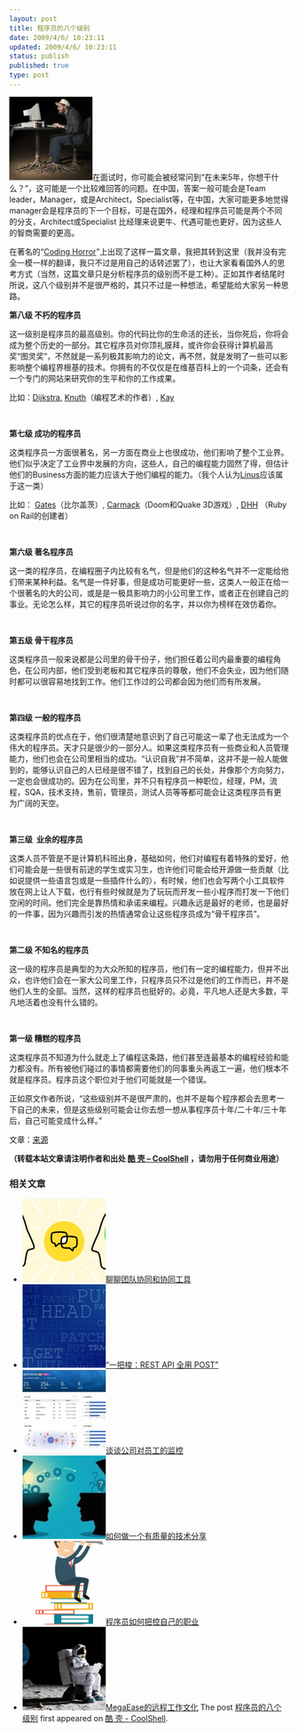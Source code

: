 ```yaml
---
layout: post
title: 程序员的八个级别
date: 2009/4/6/ 10:23:11
updated: 2009/4/6/ 10:23:11
status: publish
published: true
type: post
---
```


[![programmer](../wp-content/uploads/2009/04/programmer-150x150.jpg "programmer")](https://coolshell.cn/wp-content/uploads/2009/04/programmer.jpg)在面试时，你可能会被经常问到“在未来5年，你想干什么？”，这可能是一个比较难回答的问题。在中国，答案一般可能会是Team leader，Manager，或是Architect，Specialist等，在中国，大家可能更多地觉得manager会是程序员的下一个目标，可是在国外，经理和程序员可能是两个不同的分支，Architect或Specialist 比经理来说更牛、代遇可能也更好，因为这些人的智商需要的更高。


在著名的“[Coding Horror](http://www.codinghorror.com/)”上出现了这样一篇文章，我把其转到这里（我并没有完全一模一样的翻译，我只不过是用自己的话转述罢了），也让大家看看国外人的思考方式（当然，这篇文章只是分析程序员的级别而不是工种）。正如其作者结尾时所说，这八个级别并不是很严格的，其只不过是一种想法，希望能给大家另一种思路。



**第八级 不朽的程序员**


这一级别是程序员的最高级别。你的代码比你的生命活的还长，当你死后，你将会成为整个历史的一部分。其它程序员对你顶礼膜拜，或许你会获得计算机最高奖“图灵奖”，不然就是一系列极其影响力的论文，再不然，就是发明了一些可以影影响整个编程界根基的技术。你拥有的不仅仅是在维基百科上的一个词条，还会有一个专门的网站来研究你的生平和你的工作成果。


比如：[Dijkstra](http://en.wikipedia.org/wiki/Edsger_W._Dijkstra), [Knuth](http://en.wikipedia.org/wiki/Donald_Knuth)（编程艺术的作者）, [Kay](http://en.wikipedia.org/wiki/Alan_Kay)


 


**第七级 成功的程序员**


这类程序员一方面很著名，另一方面在商业上也很成功，他们影响了整个工业界。他们似乎决定了工业界中发展的方向，这些人，自己的编程能力固然了得，但估计他们的Business方面的能力应该大于他们编程的能力。（我个人认为[Linus](http://en.wikipedia.org/wiki/Linus_Torvalds)应该属于这一类）


比如： [Gates](http://en.wikipedia.org/wiki/Bill_Gates)（比尔盖茨）, [Carmack](http://en.wikipedia.org/wiki/John_D._Carmack)（Doom和Quake 3D游戏）, [DHH](http://en.wikipedia.org/wiki/David_Heinemeier_Hansson) （Ruby on Rail的创建者）


 


**第六级 著名程序员**


这一类的程序员，在编程圈子内比较有名气，但是他们的这种名气并不一定能给他们带来某种利益。名气是一件好事，但是成功可能更好一些，这类人一般正在给一个很著名的大的公司，或是是一极具影响力的小公司里工作，或者正在创建自己的事业。无论怎么样，其它的程序员听说过你的名字，并以你为榜样在效仿着你。


 


**第五级 骨干程序员**


这类程序员一般来说都是公司里的骨干份子，他们担任着公司内最重要的编程角色，在公司内部，他们受到老板和其它程序员的尊敬，他们不会失业，因为他们随时都可以很容易地找到工作。他们工作过的公司都会因为他们而有所发展。


 


**第四级 一般的程序员**


这类程序员的优点在于，他们很清楚地意识到了自己可能这一辈了也无法成为一个伟大的程序员。天才只是很少的一部分人。如果这类程序员有一些商业和人员管理能力，他们也会在公司里相当的成功。“认识自我”并不简单，这并不是一般人能做到的，能够认识自己的人已经是很不错了，找到自己的长处，并像那个方向努力，一定也会很成功的。因为在公司里，并不只有程序员一种职位，经理，PM，流程，SQA，技术支持，售前，管理员，测试人员等等都可能会让这类程序员有更为广阔的天空。


 


**第三级  业余的程序员**


这类人员不管是不是计算机科班出身，基础如何，他们对编程有着特殊的爱好，他们可能会是一些很有前途的学生或实习生，也许他们可能会给开源做一些贡献（比如说提供一些语言包或是一些插件什么的），有时候，他们也会写两个小工具软件放在网上让人下载，也行有些时候就是为了玩玩而开发一些小程序而打发一下他们空闲的时间。他们完全是靠热情和承诺来编程。兴趣永远是最好的老师，也是最好的一件事，因为兴趣而引发的热情通常会让这些程序员成为“骨干程序员”。


 


**第二级 不知名的程序员**


这一级的程序员是典型的为大众所知的程序员，他们有一定的编程能力，但并不出众，也许他们会在一家大公司里工作，只程序员只不过是他们的工作而已，并不是他们人生的全部。当然，这样的程序员也挺好的。必竟，平凡地人还是大多数，平凡地活着也没有什么错的。


 


**第一级 糟糕的程序员**


这类程序员不知道为什么就走上了编程这条路，他们甚至连最基本的编程经验和能力都没有。所有被他们碰过的事情都需要他们的同事重头再返工一遍，他们根本不就是程序员。程序员这个职位对于他们可能就是一个错误。


正如原文作者所说，“这些级别并不是很严肃的，也并不是每个程序都会去思考一下自己的未来，但是这些级别可能会让你去想一想从事程序员十年/二十年/三十年后，自己可能变成什么样。”


文章：[来源](http://www.codinghorror.com/blog/archives/001250.html)



**（转载本站文章请注明作者和出处 [酷 壳 – CoolShell](https://coolshell.cn/) ，请勿用于任何商业用途）**



### 相关文章

* [![聊聊团队协同和协同工具](../wp-content/uploads/2022/10/communication-150x150.png)](https://coolshell.cn/articles/22298.html)[聊聊团队协同和协同工具](https://coolshell.cn/articles/22298.html)
* [![“一把梭：REST API 全用 POST”](../wp-content/uploads/2022/02/http_method-150x150.png)](https://coolshell.cn/articles/22173.html)[“一把梭：REST API 全用 POST”](https://coolshell.cn/articles/22173.html)
* [![谈谈公司对员工的监控](../wp-content/uploads/2022/02/monitoring-150x150.jpeg)](https://coolshell.cn/articles/22157.html)[谈谈公司对员工的监控](https://coolshell.cn/articles/22157.html)
* [![如何做一个有质量的技术分享](../wp-content/uploads/2021/07/knowledge_sharing-300x169-1-150x150.jpeg)](https://coolshell.cn/articles/21589.html)[如何做一个有质量的技术分享](https://coolshell.cn/articles/21589.html)
* [![程序员如何把控自己的职业](../wp-content/uploads/2020/08/programmer.01-e1596792460687-150x150.png)](https://coolshell.cn/articles/20977.html)[程序员如何把控自己的职业](https://coolshell.cn/articles/20977.html)
* [![MegaEase的远程工作文化](../wp-content/uploads/2020/01/remote-150x150.jpg)](https://coolshell.cn/articles/20765.html)[MegaEase的远程工作文化](https://coolshell.cn/articles/20765.html)
The post [程序员的八个级别](https://coolshell.cn/articles/343.html) first appeared on [酷 壳 - CoolShell](https://coolshell.cn).